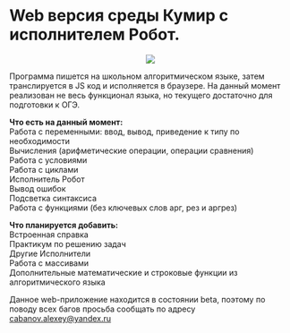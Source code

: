 # Web версия среды Кумир с исполнителем Робот.
<p align='center'><img src='http://cs8.pikabu.ru/post_img/2016/06/09/9/1465483588158547294.png'/></p>
Программа пишется на школьном алгоритмическом языке, затем транслируется в JS код и исполняется в браузере. На данный момент реализован не весь функционал языка, но текущего достаточно для подготовки к ОГЭ.

**Что есть на данный момент:**<br>
Работа с переменными: ввод, вывод, приведение к типу по необходимости<br>
Вычисления (арифметические операции, операции сравнения)<br>
Работа с условиями<br>
Работа с циклами<br>
Исполнитель Робот<br>
Вывод ошибок<br>
Подсветка синтаксиса <br>
Работа с функциями (без ключевых слов арг, рез и аргрез)<br>

**Что планируется добавить:**<br>
Встроенная справка<br>
Практикум по решению задач<br>
Другие Исполнители<br>
Работа с массивами<br>
Дополнительные математические и строковые функции из алгоритмического языка


Данное web-приложение находится в состоянии beta, поэтому по поводу всех багов просьба сообщать по адресу cabanov.alexey@yandex.ru
